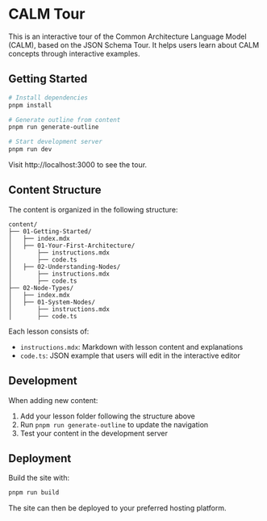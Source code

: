 # CALM Tour

This is an interactive tour of the Common Architecture Language Model (CALM), based on the JSON Schema Tour. It helps users learn about CALM concepts through interactive examples.

## Getting Started

```bash
# Install dependencies
pnpm install

# Generate outline from content
pnpm run generate-outline

# Start development server
pnpm run dev
```

Visit http://localhost:3000 to see the tour.

## Content Structure

The content is organized in the following structure:

```
content/
├── 01-Getting-Started/
│   ├── index.mdx
│   ├── 01-Your-First-Architecture/
│       ├── instructions.mdx
│       ├── code.ts
│   ├── 02-Understanding-Nodes/
│       ├── instructions.mdx
│       ├── code.ts
├── 02-Node-Types/
│   ├── index.mdx
│   ├── 01-System-Nodes/
│       ├── instructions.mdx
│       ├── code.ts
```

Each lesson consists of:
- `instructions.mdx`: Markdown with lesson content and explanations
- `code.ts`: JSON example that users will edit in the interactive editor

## Development

When adding new content:

1. Add your lesson folder following the structure above
2. Run `pnpm run generate-outline` to update the navigation
3. Test your content in the development server

## Deployment

Build the site with:

```bash
pnpm run build
```

The site can then be deployed to your preferred hosting platform.
